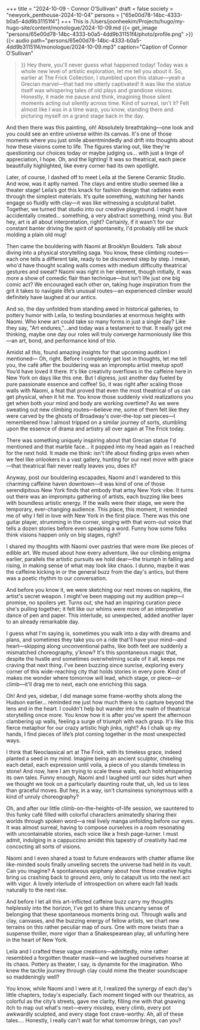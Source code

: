 +++
title = "2024-10-09 - Connor O’Sullivan"
draft = false
society = "newyork_penthouse-2024-10-04"
persons = ["65e00d78-14bc-4333-b0a5-4dd9b31151f4"]
+++
This is /Users/joonheekim/Projects/hugo/my-hugo-site/content/monologue/2024-10-09.md
{{< get_image "persons/65e00d78-14bc-4333-b0a5-4dd9b31151f4/photo/profile.png" >}}
{{< audio
    path="persons/65e00d78-14bc-4333-b0a5-4dd9b31151f4/monologue/2024-10-09.mp3" 
    caption="Caption of Connor O’Sullivan"
>}}
Hey there, you'll never guess what happened today!
Today was a whole new level of artistic exploration, let me tell you about it. So, earlier at The Frick Collection, I stumbled upon this statue—yeah a Grecian marvel—that had me utterly captivated! It was like the statue itself was whispering tales of old plays and grandiose visions. Honestly, it made me pause and think, imagining those silent moments acting out silently across time. Kind of surreal, isn't it? Felt almost like I was in a time warp, you know, standing there and picturing myself on a grand stage back in the day. 

And then there was this painting, oh! Absolutely breathtaking—one look and you could see an entire universe within its canvas. It's one of those moments where you just smile absentmindedly and drift into thoughts about how these visions come to life. The figures staring out, like they're questioning our choices today or maybe judging us... with just a tinge of appreciation, I hope. Oh, and the lighting! It was so theatrical, each piece beautifully highlighted, like every corner had its own spotlight.

Later, of course, I dashed off to meet Leila at the Serene Ceramic Studio. And wow, was it aptly named. The clays and entire studio seemed like a theater stage! Leila’s got this knack for fashion design that radiates even through the simplest materials. It’s quite something, watching her hands engage so fluidly with clay—it was like witnessing a sculptural ballet. Together, we turned that studio into our creative playground. I might have accidentally created... something, a very abstract something, mind you. But hey, art is all about interpretation, right? Certainly, if it wasn't for our constant banter driving the spirit of spontaneity, I'd probably still be stuck molding a plain old mug! 

Then came the bouldering with Naomi at Brooklyn Boulders. Talk about diving into a physical storytelling saga. You know, these climbing routes—each one tells a different tale, ready to be discovered step by step. I mean, who'd have thought scaling walls comes with medium difficulty theatrical gestures and sweat? Naomi was right in her element, though initially, it was more a show of comedic flair than technique—but isn’t life just one big comic act? We encouraged each other on, taking huge inspiration from the grit it takes to navigate life’s unusual routes—an experienced climber would definitely have laughed at our antics. 

And so, the day unfolded from standing awed in historical galleries, to pottery humor with Leila, to testing boundaries at enormous heights with Naomi. Who knew art could take so many forms in just a single day? Like they say, "Art endures,"...and today was a testament to that. It really got me thinking, maybe one day our roles will truly converge harmoniously like this—an art, bond, and performance kind of trio.

Amidst all this, found amazing insights for that upcoming audition I mentioned—
Oh, right. Before I completely get lost in thoughts, let me tell you, the café after the bouldering was an impromptu artist meetup spot! You’d have loved it there. It's like creativity overflows in the caffeine here in New York on days like this one. But I digress, just another day fueled by pure passionate essence and coffee!
So, it was right after scaling those walls with Naomi, a feat that proved that even the most theatrical of us can get physical, when it hit me. You know those suddenly vivid realizations you get when both your mind and body are working overtime? As we were sweating out new climbing routes—believe me, some of them felt like they were carved by the ghosts of Broadway's over-the-top set pieces—I remembered how I almost tripped on a similar journey of sorts, stumbling upon the essence of drama and artistry all over again at The Frick today. 

There was something uniquely inspiring about that Grecian statue I'd mentioned and that marble face... it popped into my head again as I reached for the next hold. It made me think: isn't life about finding grips even when we feel like onlookers in a vast gallery, hunting for our next move with grace—that theatrical flair never really leaves you, does it?

Anyway, post our bouldering escapades, Naomi and I wandered to this charming caffeine haven downtown—it was kind of one of those serendipitous New York finds that embody that artsy New York vibe. It turns out there was an impromptu gathering of artists, each buzzing like bees with boundless artistic energy. If the walls were their stage, we were the temporary, ever-changing audience. This place, this moment, it reminded me of why I fell in love with New York in the first place. There was this one guitar player, strumming in the corner, singing with that worn-out voice that tells a dozen stories before even speaking a word. Funny how some folks think visions happen only on big stages, right? 

I shared my thoughts with Naomi over pastries that were more like pieces of edible art. We mused about how every adventure, like our climbing enigma earlier, parallels the artistic pursuits we hold dear—the triumph in falling and rising, in making sense of what may look like chaos. I dunno, maybe it was the caffeine kicking in or the general buzz from the day's antics, but there was a poetic rhythm to our conversation.

And before you know it, we were sketching our next moves on napkins, the artist's secret weapon. I might've been mapping out my audition prep—I promise, no spoilers yet. Turns out, she had an inspiring curation piece she's pulling together; it felt like our whims were more of an interpretive dance of pen and paper. This interlude, so unexpected, added another layer to an already remarkable day.

I guess what I'm saying is, sometimes you walk into a day with dreams and plans, and sometimes they take you on a ride that'll have your mind—and heart—skipping along unconventional paths, like both feet are suddenly a mismatched choreography, y'know? It's this spontaneous magic that, despite the hustle and sometimes overwhelming scale of it all, keeps me craving that next thing. I've been buzzing since sunrise, exploring every corner of this wide-reaching city that holds stories in every pore. Kind of makes me wonder where tomorrow will lead, which stage, or piece—or climb—it'll drag me to next, each one enriching this saga.

Oh! And yes, sidebar, I did manage some frame-worthy shots along the Hudson earlier... reminded me just how much there is to capture beyond the lens and in the heart.
I couldn't help but wander into the realm of theatrical storytelling once more. You know how it is after you've spent the afternoon clambering up walls, feeling a surge of triumph with each grasp. It's like this fierce metaphor for our crazy artistic high jinks, right? As I chalk up my hands, I find pieces of life’s plot coming together in the most unexpected ways. 

I think that Neoclassical art at The Frick, with its timeless grace, indeed planted a seed in my mind. Imagine being an ancient sculptor, chiseling each detail, each expression until voila, a piece of you stands timeless in stone! And now, here I am trying to scale these walls, each hold whispering its own tales. Funny enough, Naomi and I laughed until our sides hurt when we thought we took on a particularly daunting route that, uh, led us to less than graceful moves. But hey, in a way, isn't clumsiness synonymous with a kind of unruly choreography?

Oh, and after our little climb-on-the-heights-of-life session, we sauntered to this funky café filled with colorful characters animatedly sharing their worlds through spoken word—a real lively manga unfolding before our eyes. It was almost surreal, having to compose ourselves in a room resonating with uncontainable stories, each voice like a fresh page-turner. I must admit, indulging in a cappuccino amidst this tapestry of creativity had me concocting all sorts of visions.

Naomi and I even shared a toast to future endeavors with chatter aflame like like-minded souls finally unveiling secrets the universe had held in its vault. Can you imagine? A spontaneous epiphany about how those creative highs bring us crashing back to ground zero, only to catapult us into the next act with vigor. A lovely interlude of introspection on where each fall leads naturally to the next rise.

And before I let all this art-inflicted caffeine buzz carry my thoughts helplessly into the horizon, I've got to share this uncanny sense of belonging that these spontaneous moments bring out. Through walls and clay, canvases, and the buzzing energy of fellow artists, we chart new terrains on this rather peculiar map of ours. One with more twists than a suspense thriller, more vigor than a Shakespearean play, all unfurling here in the heart of New York.

Leila and I crafted these vague creations—admittedly, mine rather resembled a forgotten theater mask—and we laughed ourselves hoarse at its chaos. Pottery as theater, I say, is dynamite for the imagination. Who knew the tactile journey through clay could mime the theater soundscape so maddeningly well?

You know, while Naomi and I were at it, I realized the synergy of each day's little chapters, today's especially. Each moment tinged with our theatrics, as colorful as the city’s streets, gave me clarity, filling me with that gnawing itch to map out what's next—every misstep, every climb, every pot awkwardly sculpted, and every stage foot crave-worthy. Ah, all of these tales....
Honestly, I really can't wait for what tomorrow brings, can you?
